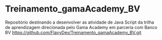# Treinamento_gamaAcademy_BV
Repositório destinando a desenvolver as atividade de Java Script da trilha de aprendizagem direcionada pelo Gama Academy em parceria com Banco BV
https://github.com/FlavyDev/Treinamento_gamaAcademy_BV.git
